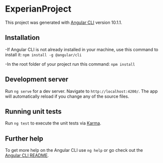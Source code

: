 # ExperianProject

This project was generated with [Angular CLI](https://github.com/angular/angular-cli) version 10.1.1.

## Installation

-If Angular CLI is not already installed in your machine, use this command to install it:
`npm install -g @angular/cli`

-In the root folder of your project run this command:
`npm install`

## Development server

Run `ng serve` for a dev server. Navigate to `http://localhost:4200/`. The app will automatically reload if you change any of the source files.

## Running unit tests

Run `ng test` to execute the unit tests via [Karma](https://karma-runner.github.io).

## Further help

To get more help on the Angular CLI use `ng help` or go check out the [Angular CLI README](https://github.com/angular/angular-cli/blob/master/README.md).
